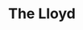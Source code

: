 ---
title: The Lloyd
description: A conservative silhouette with an onus on balance and proportion. Controlled and perfectly measured, the Lloyd represents both versatility and sophistication.
width: 140mm
height: 46mm
net-weight: 30g
gross-weight: 79g
variants:
  - title: Dark Horn
    lens: Polarised Lenses
    lens-details: Mazzucchelli black polarised lenses
    image_path: /img/podium-hero-lloyd-dark-polarised.jpg
    thumbnail_path: /img/podium-thumbnail-lloyd-dark-polarised.jpg
    description: Dark anthracite base featuring subtle striations of pale yellow, brown, and other warm tones.
  - title: Light Horn
    lens: Polarised Lenses
    lens-details: Mazzucchelli dark brown polarised lenses
    image_path: /img/podium-hero-lloyd-light-polarised.jpg
    thumbnail_path: /img/podium-thumbnail-lloyd-light-polarised.jpg
    description: Distinctive but harmonious striations of pale yellow, brown, and other warm tones.
  - title: Yellow Horn
    lens: Polarised Lenses
    lens-details: Mazzucchelli emerald green polarised lenses
    image_path: /img/podium-hero-lloyd-yellow-polarised.jpg
    thumbnail_path: /img/podium-thumbnail-lloyd-yellow-polarised.jpg
    description: A consistent light semi-transparent yellow with the occasional tinge of rose.
  - title: Light Horn
    lens: Prescription Lenses
    lens-details: Prescription CR39 lenses with AR coating
    image_path: /img/podium-hero-lloyd-light-optical.jpg
    thumbnail_path: /img/podium-thumbnail-lloyd-light-optical.jpg
    description: Distinctive but harmonious striations of pale yellow, brown, and other warm tones.
  - title: Yellow Horn
    lens: Prescription Lenses
    lens-details: Prescription CR39 lenses with AR coating
    image_path: /img/podium-hero-lloyd-yellow-optical.jpg
    thumbnail_path: /img/podium-thumbnail-lloyd-yellow-optical.jpg
    description: A consistent light semi-transparent yellow with the occasional tinge of rose. 
---